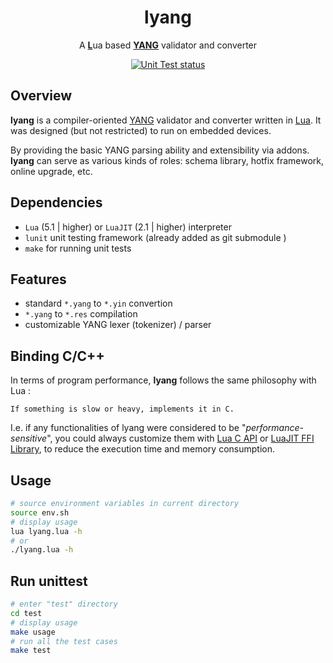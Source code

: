 <div align="center">
    <h1>lyang</h1>
    <p align="center">
        A <ins><b>L</b></ins>ua based <ins><b>YANG</b></ins> validator and converter
    </p>
    <p>
        <a href="https://github.com/trislu/lyang/actions/workflows/makefile.yml">
            <img src="https://github.com/trislu/lyang/actions/workflows/makefile.yml/badge.svg" alt="Unit Test status">
        </a>
    </p>
</div>

## Overview

**lyang** is a compiler-oriented [YANG](https://www.rfc-editor.org/info/rfc7950) validator and converter written in [Lua](http://www.lua.org/). It was designed (but not restricted) to run on embedded devices.

By providing the basic YANG parsing ability and extensibility via addons. **lyang** can serve as various kinds of roles: schema library, hotfix framework, online upgrade, etc.

## Dependencies

+ `Lua` (5.1 | higher) or `LuaJIT` (2.1 | higher) interpreter
+ `lunit` unit testing framework (already added as git submodule )
+ `make` for running unit tests

## Features

+ standard `*.yang` to `*.yin` convertion
+ `*.yang` to `*.res` compilation
+ customizable YANG lexer (tokenizer) / parser

## Binding C/C++

In terms of program performance, **lyang** follows the same philosophy with Lua :
```
If something is slow or heavy, implements it in C.
```
I.e. if any functionalities of lyang were considered to be "*performance-sensitive*", you could always customize them with [Lua C API](http://www.lua.org/manual/5.1/manual.html#3) or [LuaJIT FFI Library](http://luajit.org/ext_ffi.html), to reduce the execution time and memory consumption.

## Usage

```bash
# source environment variables in current directory
source env.sh
# display usage
lua lyang.lua -h
# or
./lyang.lua -h
```

## Run unittest

```bash
# enter "test" directory
cd test
# display usage
make usage
# run all the test cases
make test
```
